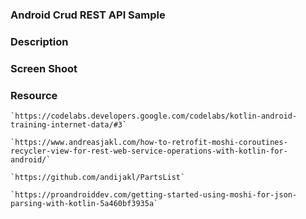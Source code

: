 ### Android Crud REST API Sample

### Description 


### Screen Shoot 

### Resource  

    `https://codelabs.developers.google.com/codelabs/kotlin-android-training-internet-data/#3`

    `https://www.andreasjakl.com/how-to-retrofit-moshi-coroutines-recycler-view-for-rest-web-service-operations-with-kotlin-for-android/`
    
    `https://github.com/andijakl/PartsList`
    
    `https://proandroiddev.com/getting-started-using-moshi-for-json-parsing-with-kotlin-5a460bf3935a`